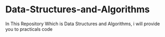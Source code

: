 # Data-Structures-and-Algorithms
In This Repository Which is Data Structures and Algorithms, i will provide you to practicals code 
